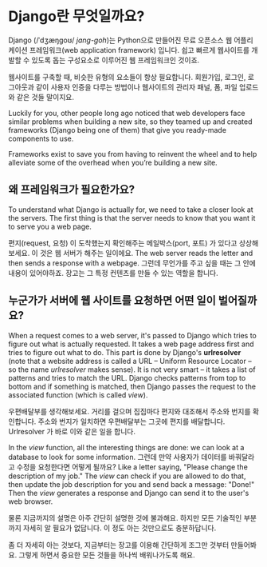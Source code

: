 # Django란 무엇일까요?

Django (/ˈdʒæŋɡoʊ/ *jang-goh*)는 Python으로 만들어진 무료 오픈소스 웹 어플리케이션 프레임워크(web application framework) 입니다. 쉽고 빠르게 웹사이트를 개발할 수 있도록 돕는 구성요소로 이루어진 웹 프레임워크인 것이죠.

웹사이트를 구축할 때, 비슷한 유형의 요소들이 항상 필요합니다. 회원가입, 로그인, 로그아웃과 같이 사용자 인증을 다루는 방법이나 웹사이트의 관리자 패널, 폼, 파일 업로드와 같은 것들 말이지요.

Luckily for you, other people long ago noticed that web developers face similar problems when building a new site, so they teamed up and created frameworks (Django being one of them) that give you ready-made components to use.

Frameworks exist to save you from having to reinvent the wheel and to help alleviate some of the overhead when you’re building a new site.

## 왜 프레임워크가 필요한가요?

To understand what Django is actually for, we need to take a closer look at the servers. The first thing is that the server needs to know that you want it to serve you a web page.

편지(request, 요청) 이 도착했는지 확인해주는 메일박스(port, 포트) 가 있다고 상상해보세요. 이 것은 웹 서버가 해주는 일이에요. The web server reads the letter and then sends a response with a webpage. 그런데 무언가를 주고 싶을 때는 그 안에 내용이 있어야하죠. 장고는 그 특정 컨텐츠를 만들 수 있는 역할을 합니다.

## 누군가가 서버에 웹 사이트를 요청하면 어떤 일이 벌어질까요?

When a request comes to a web server, it's passed to Django which tries to figure out what is actually requested. It takes a web page address first and tries to figure out what to do. This part is done by Django's **urlresolver** (note that a website address is called a URL – Uniform Resource Locator – so the name *urlresolver* makes sense). It is not very smart – it takes a list of patterns and tries to match the URL. Django checks patterns from top to bottom and if something is matched, then Django passes the request to the associated function (which is called *view*).

우편배달부를 생각해보세요. 거리를 걸으며 집집마다 편지와 대조해서 주소와 번지를 확인합니다. 주소와 번지가 일치하면 우편배달부는 그곳에 편지를 배달합니다. Urlresolver 가 바로 이와 같은 일을 합니다.

In the *view* function, all the interesting things are done: we can look at a database to look for some information. 그런데 만약 사용자가 데이터를 바꿔달라고 수정을 요청한다면 어떻게 될까요? Like a letter saying, "Please change the description of my job." The *view* can check if you are allowed to do that, then update the job description for you and send back a message: "Done!" Then the *view* generates a response and Django can send it to the user's web browser.

물론 지금까지의 설명은 아주 간단히 설명한 것에 불과해요. 하지만 모든 기술적인 부분까지 자세히 알 필요가 없답니다. 이 정도 아는 것만으로도 충분하답니다.

좀 더 자세히 아는 것보다, 지금부터는 장고를 이용해 간단하게 조그만 것부터 만들어봐요. 그렇게 하면서 중요한 모든 것들을 하나씩 배워나가도록 해요.